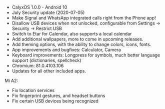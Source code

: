 * CalyxOS 1.0.0 - Android 10
* July Security update (2020-07-05)
* Make Signal and WhatsApp integrated calls right from the Phone app!
* Disallow USB devices when not unlocked, configurable from Settings -> Security -> Restrict USB
* Switch to Etar for Calendar, also supports a local calendar
* Add additional wallpapers, more to come in upcoming releases.
* Add theming options, with the ability to change colors, icons, fonts.
* App improvements and bugfixes: Calculator, Camera
* Keyboard improvements: Longpress for symbols, much better language support (dictionaries, spellcheck)
* Chromium: 81.0.4103.106
* Updates for all other included apps.

Mi A2:
* Fix location services
* Fix fingerprint gestures, and headset buttons
* Fix certain USB devices being recognized
